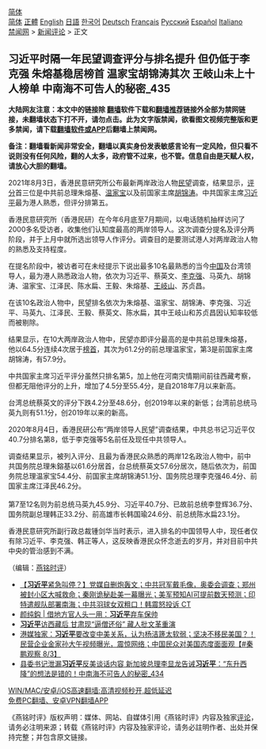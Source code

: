  <!-- 面包屑导航 --> <div class="breadcrumb"><!-- GTranslate: https://gtranslate.io/ -->  <div class="switcher notranslate">  <div class="selected">  <a href="#" onclick="return false;"> 简体</a>  </div>  <div class="option">  <a href="https://www.bannedbook.org" onclick="doGTranslate('zh-CN|zh-CN');jQuery('div.switcher div.selected a').html(jQuery(this).html());return false;" title="简体中文" class="nturl selected"> 简体</a>  <a href="https://www.bannedbook.org/zh-tw/" onclick="doGTranslate('zh-CN|zh-TW');jQuery('div.switcher div.selected a').html(jQuery(this).html());return false;" title="繁體中文" class="nturl"> 正體</a>  <a href="https://www.bannedbook.org/en/" onclick="doGTranslate('zh-CN|en');jQuery('div.switcher div.selected a').html(jQuery(this).html());return false;" title="English" class="nturl"> English</a>  <a href="https://www.bannedbook.org/ja/" onclick="doGTranslate('zh-CN|ja');jQuery('div.switcher div.selected a').html(jQuery(this).html());return false;" title="日本語" class="nturl"> 日語</a>  <a href="https://www.bannedbook.org/ko/" onclick="doGTranslate('zh-CN|ko');jQuery('div.switcher div.selected a').html(jQuery(this).html());return false;" title="한국어" class="nturl"> 한국어</a>  <a href="https://www.bannedbook.org/de/" onclick="doGTranslate('zh-CN|de');jQuery('div.switcher div.selected a').html(jQuery(this).html());return false;" title="Deutsch" class="nturl"> Deutsch</a>  <a href="https://www.bannedbook.org/fr/" onclick="doGTranslate('zh-CN|fr');jQuery('div.switcher div.selected a').html(jQuery(this).html());return false;" title="Français" class="nturl"> Français</a>  <a href="https://www.bannedbook.org/ru/" onclick="doGTranslate('zh-CN|ru');jQuery('div.switcher div.selected a').html(jQuery(this).html());return false;" title="Русский" class="nturl"> Русский</a>  <a href="https://www.bannedbook.org/es/" onclick="doGTranslate('zh-CN|es');jQuery('div.switcher div.selected a').html(jQuery(this).html());return false;" title="Español" class="nturl"> Español</a>  <a href="https://www.bannedbook.org/it/" onclick="doGTranslate('zh-CN|it');jQuery('div.switcher div.selected a').html(jQuery(this).html());return false;" title="Italiano" class="nturl"> Italiano</a>  </div>  </div>      <div class='breadcrumb-sub'><!-- Breadcrumb NavXT 6.3.0 --> <a href="https://www.bannedbook.org/" class="home">禁闻网</a> &gt; <a href="https://www.bannedbook.org/bnews/comments/" class="category">新闻评论</a> &gt; 正文</div></div><h2>习近平时隔一年民望调查评分与排名提升 但仍低于李克强 朱熔基稳居榜首 温家宝胡锦涛其次 王岐山未上十人榜单 中南海不可告人的秘密_435</h2> <p class="notice"><b>大陆网友注意：本文中的链接除 <a href="https://github.com/bannedbook/fanqiang" >翻墙</a>软件下载和<a href="https://github.com/killgcd/justmysocks/blob/master/README.md">翻墙推荐</a>链接外全部为禁网链接，未翻墙状态下打不开，请勿点击。此为文字版禁闻，欲看图文视频完整版和更多禁闻，请下载<a href="https://github.com/bannedbook/fanqiang">翻墙软件或APP</a>后翻墙上禁闻网。</p><p>备注：翻墙看新闻非常安全，翻墙以真实身份发表敏感言论有一定风险，但只看不说则没有任何风险，翻的人太多，政府管不过来，也不管。信息自由是天赋人权，请放心大胆的翻墙。</b></p>  <div class="entry"> <p></p> <p>2021年8月3日&#65292;香港民意研究所公布最新两岸政治人物<a href="https://www.bannedbook.org/bnews/tag/%E6%B0%91%E6%9C%9B/" class="st_tag internal_tag" rel="tag" title="标签 民望 下的日志">民望</a>调查&#65292;结果显示&#65292;<a href="https://www.bannedbook.org/bnews/tag/%E8%AF%84%E5%88%86/" class="st_tag internal_tag" rel="tag" title="标签 评分 下的日志">评分</a>首三位是中共前总理朱熔基&#12289;<a href="https://www.bannedbook.org/bnews/tag/%e6%b8%a9%e5%ae%b6%e5%ae%9d/" class="st_tag internal_tag" rel="tag" title="标签 温家宝 下的日志">温家宝</a>以及前国家主席<a href="https://www.bannedbook.org/bnews/tag/%e8%83%a1%e9%94%a6%e6%b6%9b/" class="st_tag internal_tag" rel="tag" title="标签 胡锦涛 下的日志">胡锦涛</a>&#12290;中共国家主席<a href="https://www.bannedbook.org/bnews/tag/%e4%b9%a0%e8%bf%91%e5%b9%b3/" class="st_tag internal_tag" rel="tag" title="标签 习近平 下的日志">习近平</a>最为港人熟悉&#65292;但评分排第五&#12290; </p> <p>   香港民意研究所&#65288;香港民研&#65289;在今年6月底至7月期间&#65292;以电话随机抽样访问了2000多名受访者&#65292;收集他们认知度最高的两岸领导人&#12290;这次调查分提名及评分两阶段&#65292;并于上月中就所选出领导人作评分&#12290;调查目的是要测试港人对两岸政治人物的熟悉及支持程度&#12290;</p>  <p>在提名阶段中&#65292;被访者可在未经提示下说出最多10名最熟悉的当今<span class='wp_keywordlink_affiliate'><a href="https://www.bannedbook.org/" title="中国" target="_blank">中国</a></span>及台湾领导人&#65292;最为港人熟悉政治人物&#65292;依次为习近平&#12289;蔡英文&#12289;<a href="https://www.bannedbook.org/bnews/tag/%e6%9d%8e%e5%85%8b%e5%bc%ba/" class="st_tag internal_tag" rel="tag" title="标签 李克强 下的日志">李克强</a>&#12289;马英九&#12289;胡锦涛&#12289;温家宝&#12289;江泽民&#12289;陈水扁&#12289;王毅&#12289;朱熔基&#12289;<a href="https://www.bannedbook.org/bnews/tag/%e7%8e%8b%e5%b2%90%e5%b1%b1/" class="st_tag internal_tag" rel="tag" title="标签 王岐山 下的日志">王岐山</a>&#12289;苏贞昌&#12290;</p> <p>在该10名政治人物中&#65292;民望排名依次为朱熔基&#12289;温家宝&#12289;胡锦涛&#12289;李克强&#12289;习近平&#12289;马英九&#12289;江泽民&#12289;王毅&#12289;蔡英文&#12289;陈水扁&#65292;其中王岐山和苏贞昌因认知率较低而被剔除&#12290;</p> <p>结果显示&#65292;在10大两岸政治人物中&#65292;民望亦即评分最高的是中共前总理朱熔基&#65292;他以64.5分连续4次居于<a href="https://www.bannedbook.org/bnews/tag/%E6%A6%9C%E9%A6%96/" class="st_tag internal_tag" rel="tag" title="标签 榜首 下的日志">榜首</a>&#65292;其次为61.2分的前总理温家宝&#65292;第3是前国家主席胡锦涛&#65292;有57.9分&#12290;</p>  <p>中共国家主席习近平评分虽然只排名第5&#65292;加上他在河南灾情期间前往西藏考察&#65292;但都无阻他评分的上升&#65292;增加了4.5分至55.4分&#65292;是自2018年7月以来新高&#12290;</p> <p>台湾总统蔡英文的评分下跌4.2分至48.6分&#65292;创2019年以来的新低&#65307;台湾前总统马英九则有51.1分&#65292;创2019年以来的新高&#12290;</p> <p>   2020年8月4日&#65292;香港民研公布&#8220;两岸领导人民望&#8221;调查结果&#65292;中共总书记习近平仅40.7分排名第8&#65292;低于李克强等5名前任及现任中共领导人&#12290;</p>  <p>调查结果显示&#65292;被列入评分&#12289;且最为香港民众熟悉的两岸12名政治人物中&#65292;前中共国务院总理朱鎔基以61.6分居首&#65292;台总统蔡英文57.6分居次&#65292;随后依次为&#65292;前国务院总理温家宝54.4分&#12289;前国家主席胡锦涛51.1分&#12289;国务院总理李克强46.4分&#12289;前国家主席江泽民46.2分&#12290; <br />&nbsp;<br />第7至12名则为前总统马英九45.9分&#12289;习近平40.7分&#12289;已故前总统李登辉36.7分&#12289;国务院副总理韩正33.2分&#12289;前高雄市长韩国瑜24.6分&#12289;前总统陈水扁23.1分&#12290;</p> <p>香港民意研究所副行政总裁锺剑华当时表示&#65292;进入排名的中国领导人中&#65292;现任者仅有除习近平&#12289;李克强&#12289;韩正等人&#65292;这反映香港民众怀念逝去的岁月&#65292;并对目前中共中央的管治感到不满&#12290;</p> <p>&#65288;编辑&#65306;<a href="https://www.bannedbook.org/bnews/tag/%e7%87%95%e9%93%ad%e6%97%b6%e8%af%84/" class="st_tag internal_tag" rel="tag" title="标签 燕铭时评 下的日志">燕铭时评</a>&#65289;</p>  <ul class='op-related-articles' title='相关阅读'> <li><a href='https://www.bannedbook.org/bnews/bannedvideo/20210804/1599839.html' target='_blank'>【<b>习近平</b>紧急叫停？】党媒自删炮轰文；中共冠军戴毛像，奥委会调查；郑州被封小区大喊救命；秦刚诡秘赴美一幕曝光；美军预知AI可提前数天预测；印特遣舰队部署南海；中共羽球女双粗口！韩震怒投诉 CT</a></li> <li><a href='https://www.bannedbook.org/bnews/baitai/20210804/1599825.html' target='_blank'>颜纯鈎 | 借地方官人头一用：<b>习近平</b>弃车保帅</a></li> <li><a href='https://www.bannedbook.org/bnews/comments/20210804/1599800.html' target='_blank'><b>习近平</b>访西藏后 甘肃现“逼僧还俗” 藏人批文革重演</a></li> <li><a href='https://www.bannedbook.org/bnews/bannedvideo/20210804/1599781.html' target='_blank'>港媒独家：<b>习近平</b>要改变中美关系，认为杨洁篪太软弱；坚决不移民美国？！民营企业金家孙大午视频曝光，震惊网络；中国民众对美国态度面面观【#秦鹏观察 8/3】</a></li> <li><a href='https://www.bannedbook.org/bnews/comments/20210804/1599778.html' target='_blank'>县委书记泄漏<b>习近平</b>反美谈话内容 新加坡总理李显龙告诫<b>习近平</b>：“东升西降”的想法是错的！中南海不可告人的秘密_434</a></li> </ul> <p class="texttj"> <a href="https://github.com/bannedbook/fanqiang/wiki/V2ray%E6%9C%BA%E5%9C%BA" target="_blank">WIN/MAC/安卓/iOS高速翻墙:高清视频秒开,超低延迟</a><br/> <a href="https://github.com/bannedbook/fanqiang/wiki/%E7%A6%81%E9%97%BB%E7%BD%91%E5%AE%89%E5%8D%93%E7%BF%BB%E5%A2%99%E6%96%B0%E9%97%BBAPP" target="_blank">免费PC翻墙、安卓VPN翻墙APP</a></p><p>&#12298;燕铭时评&#12299;版权声明&#65306;媒体&#12289;网站&#12289;自媒体引用&#12298;燕铭时评&#12299;内容及独家<span class='wp_keywordlink_affiliate'><a href="https://www.bannedbook.org/bnews/comments/" title="新闻评论" target="_blank">评论</a></span>&#65292;请务必注明来源&#65307;转载&#12298;燕铭时评&#12299;内容及独家评论&#65292;请务必註明作者&#12289;出处并保持完整&#65307;并包含原文链接&#12290;  </p><a name='sharetosocial'></a>  <div style="margin-bottom:5px;padding-bottom:5px;clear:both"> <div id="archive-pix-1" class="banner-ads"> <!-- AuctionX Display platform tag START --> <div id="26318x728x90x621x_ADSLOT2" clicktrack="%%CLICK_URL_ESC%%"></div> <!-- AuctionX Display platform tag END --> </div> <div id="archive-pix-2" class="banner-ads"> <!-- AuctionX Display platform tag START --> <div id="26315x300x250x621x_ADSLOT2" clicktrack="%%CLICK_URL_ESC%%"></div> <!-- AuctionX Display platform tag END --> </div> </div>  <div id="archive-pix-1" class="banner-ads"> <!-- AuctionX Display platform tag START --> <div id="26318x728x90x621x_ADSLOT3" clicktrack="%%CLICK_URL_ESC%%"></div> <!-- AuctionX Display platform tag END --> </div> </div><!--END ENTRY--> 